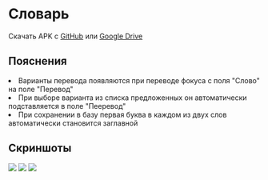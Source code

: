 # Словарь
Скачать APK с [GitHub](https://github.com/ratanoff/Dictionary/raw/master/.idea/build/dictionary.apk) или [Google Drive](https://drive.google.com/open?id=1SxnfwgKP30F2cP659rE2_nGkvmU7RQu5)

Пояснения
-----------------------------------
<li>Варианты перевода появляются при переводе фокуса с поля "Слово" на поле "Перевод"
<li>При выборе варианта из списка предложенных он автоматически подставляется в поле "Пееревод"
<li>При сохранении в базу первая буква в каждом из двух слов автоматически становится заглавной

Скриншоты
-----------------------------------
![](https://drive.google.com/uc?id=1BCHUoPIyRKnAAEWuRqJLVKPc4IN_lx_b)
![](https://drive.google.com/uc?id=139l4PZSP-qcDmENABMI-D1KOYS0SH0_H)
![](https://drive.google.com/uc?id=1En-FiLH45CEXQt8FBDVnXZ5pOAmlnvFw)
